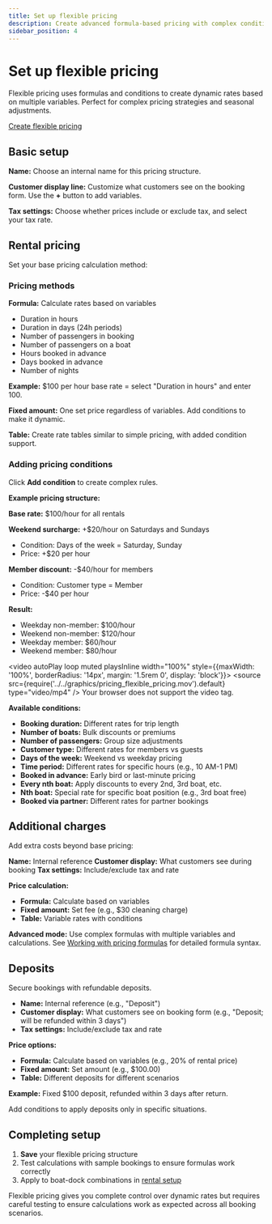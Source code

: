 ```yaml
---
title: Set up flexible pricing
description: Create advanced formula-based pricing with complex conditions and rules
sidebar_position: 4
---
```


# Set up flexible pricing

Flexible pricing uses formulas and conditions to create dynamic rates based on multiple variables. Perfect for complex pricing strategies and seasonal adjustments.

<div class="button-container">
  <a href="https://dashboard.letsbook.app/pricing/flexible/add" class="button button--primary" target="_blank" rel="noopener noreferrer">Create flexible pricing</a>
</div>

## Basic setup

**Name:** Choose an internal name for this pricing structure.

**Customer display line:** Customize what customers see on the booking form. Use the **+** button to add variables.

**Tax settings:** Choose whether prices include or exclude tax, and select your tax rate.

## Rental pricing

Set your base pricing calculation method:

### Pricing methods

**Formula:** Calculate rates based on variables

- Duration in hours
- Duration in days (24h periods)
- Number of passengers in booking
- Number of passengers on a boat
- Hours booked in advance
- Days booked in advance
- Number of nights

**Example:** $100 per hour base rate = select "Duration in hours" and enter 100.

**Fixed amount:** One set price regardless of variables. Add conditions to make it dynamic.

**Table:** Create rate tables similar to simple pricing, with added condition support.

### Adding pricing conditions

Click **Add condition** to create complex rules.

**Example pricing structure:**

**Base rate:** $100/hour for all rentals

**Weekend surcharge:** +$20/hour on Saturdays and Sundays
- Condition: Days of the week = Saturday, Sunday
- Price: +$20 per hour

**Member discount:** -$40/hour for members
- Condition: Customer type = Member
- Price: -$40 per hour

**Result:**
- Weekday non-member: $100/hour
- Weekend non-member: $120/hour
- Weekday member: $60/hour  
- Weekend member: $80/hour

<video autoPlay loop muted playsInline width="100%" style={{maxWidth: '100%', borderRadius: '14px', margin: '1.5rem 0', display: 'block'}}>
  <source src={require('../../graphics/pricing_flexible_pricing.mov').default} type="video/mp4" />
  Your browser does not support the video tag.
</video>

**Available conditions:**

- **Booking duration:** Different rates for trip length
- **Number of boats:** Bulk discounts or premiums
- **Number of passengers:** Group size adjustments
- **Customer type:** Different rates for members vs guests
- **Days of the week:** Weekend vs weekday pricing
- **Time period:** Different rates for specific hours (e.g., 10 AM-1 PM)
- **Booked in advance:** Early bird or last-minute pricing
- **Every nth boat:** Apply discounts to every 2nd, 3rd boat, etc.
- **Nth boat:** Special rate for specific boat position (e.g., 3rd boat free)
- **Booked via partner:** Different rates for partner bookings

## Additional charges

Add extra costs beyond base pricing:

**Name:** Internal reference
**Customer display:** What customers see during booking
**Tax settings:** Include/exclude tax and rate

**Price calculation:**

- **Formula:** Calculate based on variables
- **Fixed amount:** Set fee (e.g., $30 cleaning charge)
- **Table:** Variable rates with conditions

**Advanced mode:** Use complex formulas with multiple variables and calculations. See [Working with pricing formulas](../../dive-deeper/pricing-formulas) for detailed formula syntax.

## Deposits

Secure bookings with refundable deposits.

- **Name:** Internal reference (e.g., "Deposit")
- **Customer display:** What customers see on booking form (e.g., "Deposit; will be refunded within 3 days")
- **Tax settings:** Include/exclude tax and rate

**Price options:**

- **Formula:** Calculate based on variables (e.g., 20% of rental price)
- **Fixed amount:** Set amount (e.g., $100.00)
- **Table:** Different deposits for different scenarios

**Example:** Fixed $100 deposit, refunded within 3 days after return.

Add conditions to apply deposits only in specific situations.

## Completing setup

1. **Save** your flexible pricing structure
2. Test calculations with sample bookings to ensure formulas work correctly
3. Apply to boat-dock combinations in [rental setup](https://dashboard.letsbook.app/rental-setup)

Flexible pricing gives you complete control over dynamic rates but requires careful testing to ensure calculations work as expected across all booking scenarios.
